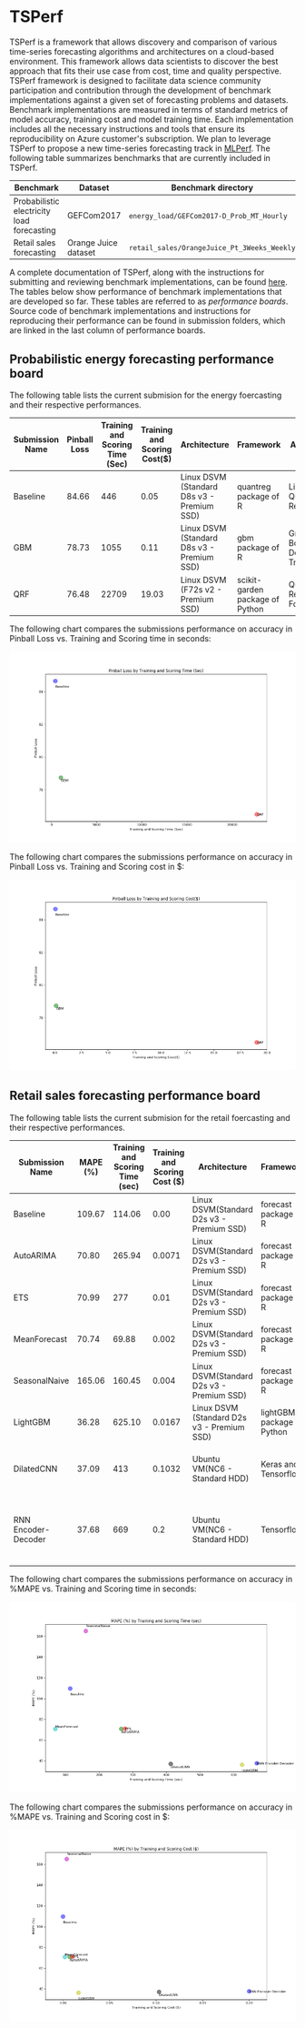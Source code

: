 # TSPerf

TSPerf is a framework that allows discovery and comparison of various time-series forecasting algorithms and architectures on a cloud-based environment. This framework allows data scientists to discover the best approach that fits their use case from cost, time and quality perspective.
 TSPerf framework is designed to facilitate data science community participation and contribution through the development of benchmark implementations against a given set of forecasting problems and datasets. Benchmark implementations are measured in terms of standard metrics of model accuracy, training cost and model training time. Each implementation includes all the necessary instructions and tools that ensure its reproducibility on Azure customer's subscription. We plan to leverage TSPerf to propose a new time-series forecasting track in [MLPerf](https://mlperf.org/).
The following table summarizes benchmarks that are currently included in TSPerf.

Benchmark                                   |  Dataset               |  Benchmark directory
--------------------------------------------|------------------------|---------------------------------------------
Probabilistic electricity load forecasting  |  GEFCom2017            |  `energy_load/GEFCom2017-D_Prob_MT_Hourly`
Retail sales forecasting                    |  Orange Juice dataset  |  `retail_sales/OrangeJuice_Pt_3Weeks_Weekly`




A complete documentation of TSPerf, along with the instructions for submitting and reviewing benchmark implementations, can be found [here](./internal_docs/tsperf_rules.md). The tables below show performance of benchmark implementations that are developed so far. These tables are referred to as *performance boards*. Source code of benchmark implementations and instructions for reproducing their performance can be found in submission folders, which are linked in the last column of performance boards.

## Probabilistic energy forecasting performance board


The following table lists the current submision for the energy foercasting and their respective performances.


Submission Name  |  Pinball Loss  |  Training and Scoring Time (Sec)  |  Training and Scoring Cost($)  |  Architecture                                |  Framework                        |  Algorithm                        |  Uni/Multivariate  |  Exteranl Feature Support  |  Submission Folder URL
-----------------|----------------|-----------------------------------|--------------------------------|----------------------------------------------|-----------------------------------|-----------------------------------|--------------------|----------------------------|-----------------------------------------------------------------------------------------------------------------------------------------------------------------------------------------
Baseline         |  84.66         |  446                              |  0.05                          |  Linux DSVM (Standard D8s v3 - Premium SSD)  |  quantreg package of R            |  Linear Quantile Regression       |  Multivariate      |  Yes                       |  [link](https://msdata.visualstudio.com/AlgorithmsAndDataScience/_git/TSPerf?path=%2Fenergy_load%2FGEFCom2017_D_Prob_MT_hourly%2Fsubmissions%2Fbaseline&version=GBmaster)
GBM              |  78.73         |  1055                             |  0.11                          |  Linux DSVM (Standard D8s v3 - Premium SSD)  |  gbm package of R                 |  Gradient Boosting Decision Tree  |  Multivariate      |  Yes                       |  [link](https://msdata.visualstudio.com/AlgorithmsAndDataScience/_git/TSPerf?path=%2Fenergy_load%2FGEFCom2017_D_Prob_MT_hourly%2Fsubmissions%2FGBM%2FREADME.md&version=GBvapaunic%2Fgbm)
QRF              |  76.48         |  22709                            |  19.03                         |  Linux DSVM (F72s v2 - Premium SSD)          |  scikit-garden package of Python  |  Quantile Regression Forest       |   Multivariate     |  Yes                       |  [link](https://msdata.visualstudio.com/AlgorithmsAndDataScience/_git/TSPerf?path=%2Fenergy_load%2FGEFCom2017_D_Prob_MT_hourly%2Fsubmissions%2Fqrf&version=GBmaster)


The following chart compares the submissions performance on accuracy in Pinball Loss vs. Training and Scoring time in seconds:

![EnergyPBLvsTime](./internal_docs/images/Energy-Time.png)



The following chart compares the submissions performance on accuracy in Pinball Loss vs. Training and Scoring cost in $:

 
![EnergyPBLvsTime](./internal_docs/images/Energy-Cost.png)




## Retail sales forecasting performance board


The following table lists the current submision for the retail foercasting and their respective performances.


Submission Name      |  MAPE (%)  |  Training and Scoring Time (sec)  |  Training and Scoring Cost ($)  |  Architecture                                |  Framework                   |  Algorithm                                                          |  Uni/Multivariate  |  Exteranl Feature Support  |  Submission Folder URL
---------------------|------------|-----------------------------------|---------------------------------|----------------------------------------------|------------------------------|---------------------------------------------------------------------|--------------------|----------------------------|------------------------------------------------------------------------------------------------------------------------------------------------------------------------------------------------
Baseline             |  109.67    |  114.06                           |  0.00                           |  Linux DSVM(Standard D2s v3 - Premium SSD)   |  forecast package of R       |  Naive Forecast                                                     |  Univariate        |  No                        |  [link](https://msdata.visualstudio.com/AlgorithmsAndDataScience/_git/TSPerf?path=%2Fretail_sales%2FOrangeJuice_Pt_3Weeks_Weekly%2Fbaseline%2FNaive&version=GBmaster)
AutoARIMA            |  70.80     |  265.94                           |  0.0071                         |  Linux DSVM(Standard D2s v3 - Premium SSD)   |  forecast package of R       |  Auto ARIMA                                                         |  Multivariate      |  Yes                       |  [link](https://msdata.visualstudio.com/AlgorithmsAndDataScience/_git/TSPerf?path=%2Fretail_sales%2FOrangeJuice_Pt_3Weeks_Weekly%2Fsubmissions%2FAutoARIMA&version=GBmaster)
ETS                  |  70.99     |  277                              |  0.01                           |  Linux DSVM(Standard D2s v3 - Premium SSD)   |  forecast package of R       |  ETS                                                                |  Multivariate      |  No                        |  [link](https://msdata.visualstudio.com/AlgorithmsAndDataScience/_git/TSPerf?path=%2Fretail_sales%2FOrangeJuice_Pt_3Weeks_Weekly%2Fsubmissions%2FETS&version=GBmaster)
MeanForecast         |  70.74     |  69.88                            |  0.002                          |  Linux DSVM(Standard D2s v3 - Premium SSD)   |  forecast package of R       |  Mean forecast                                                      |   Univariate       |  No                        |  [link](https://msdata.visualstudio.com/AlgorithmsAndDataScience/_git/TSPerf?path=%2Fretail_sales%2FOrangeJuice_Pt_3Weeks_Weekly%2Fsubmissions%2FMeanForecast&version=GBmaster)
SeasonalNaive        |  165.06    |  160.45                           |  0.004                          |  Linux DSVM(Standard D2s v3 - Premium SSD)   |  forecast package of R       |  Seasonal Naive                                                     |  Univariate        |  No                        |  [link](https://msdata.visualstudio.com/AlgorithmsAndDataScience/_git/TSPerf?path=%2Fretail_sales%2FOrangeJuice_Pt_3Weeks_Weekly%2Fsubmissions%2FSeasonalNaive&version=GBmaster)
LightGBM             |  36.28     |  625.10                           |  0.0167                         |  Linux DSVM (Standard D2s v3 - Premium SSD)  |  lightGBM package of Python  |  Gradient Boosting Decision Tree                                    |  Multivariate      |  Yes                       |   [link](https://msdata.visualstudio.com/AlgorithmsAndDataScience/_git/TSPerf?path=%2Fretail_sales%2FOrangeJuice_Pt_3Weeks_Weekly%2Fsubmissions%2FLightGBM&version=GBmaster)
DilatedCNN           |  37.09     |  413                              |  0.1032                         |  Ubuntu VM(NC6 - Standard HDD)               |  Keras and Tensorflow        |  Python + Dilated convolutional neural network                      |   Multivariate     |  Yes                       |  [link](https://msdata.visualstudio.com/AlgorithmsAndDataScience/_git/TSPerf?path=%2Fretail_sales%2FOrangeJuice_Pt_3Weeks_Weekly%2Fsubmissions%2FDilatedCNN&version=GBchenhui%2Fwavenet)
RNN Encoder-Decoder  |  37.68     |  669                              |  0.2                            |  Ubuntu VM(NC6 - Standard HDD)               |  Tensorflow                  |  Python + Encoder-decoder architecture of recurrent neural network  |   Multivariate     |  Yes                       |  [link](https://msdata.visualstudio.com/AlgorithmsAndDataScience/_git/TSPerf?path=%2Fretail_sales%2FOrangeJuice_Pt_3Weeks_Weekly%2Fsubmissions%2FRNN&version=GByiychen%2Fretail_rnn_submission)






The following chart compares the submissions performance on accuracy in %MAPE vs. Training and Scoring time in seconds:

![EnergyPBLvsTime](./internal_docs/images/Retail-Time.png)



The following chart compares the submissions performance on accuracy in %MAPE vs. Training and Scoring cost in $:

 
![EnergyPBLvsTime](./internal_docs/images/Retail-Cost.png)





